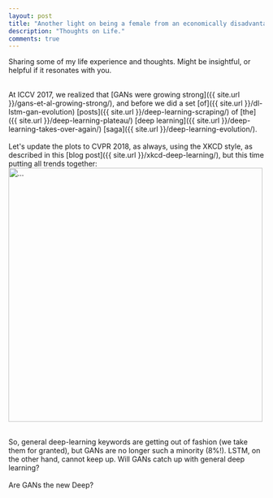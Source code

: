 ```yaml
---
layout: post
title: "Another light on being a female from an economically disadvantaged family in CS and the career field in general"
description: "Thoughts on Life."
comments: true
---
```



Sharing some of my life experience and thoughts. Might be insightful, or helpful if it resonates with you.

<br>
At ICCV 2017, we realized that [GANs were growing strong]({{ site.url }}/gans-et-al-growing-strong/), and before we did a set [of]({{ site.url }}/dl-lstm-gan-evolution) [posts]({{ site.url }}/deep-learning-scraping/) of [the]({{ site.url }}/deep-learning-plateau/) [deep learning]({{ site.url }}/deep-learning-takes-over-again/) [saga]({{ site.url }}/deep-learning-evolution/).<br>
<br>
Let's update the plots to CVPR 2018, as always, using the XKCD style, as described in this [blog post]({{ site.url }}/xkcd-deep-learning/), but this time putting all trends together:
<br />
<img align="middle" width="500" src="{{ site.url }}/images/deep_vs_gan_evolution.png" alt="...">
<br />
<br />

So, general deep-learning keywords are getting out of fashion (we take them for granted), but GANs are no longer such a minority (8\%!). LSTM, on the other hand, cannot keep up. Will GANs catch up with general deep learning?<br />
<br />
Are GANs the new Deep?
